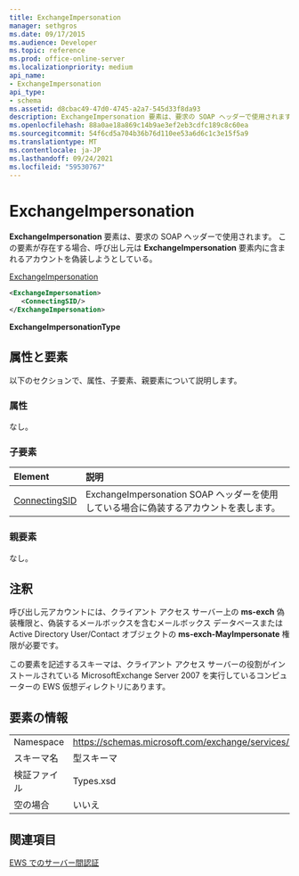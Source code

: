 ```yaml
---
title: ExchangeImpersonation
manager: sethgros
ms.date: 09/17/2015
ms.audience: Developer
ms.topic: reference
ms.prod: office-online-server
ms.localizationpriority: medium
api_name:
- ExchangeImpersonation
api_type:
- schema
ms.assetid: d8cbac49-47d0-4745-a2a7-545d33f8da93
description: ExchangeImpersonation 要素は、要求の SOAP ヘッダーで使用されます。 この要素が存在する場合、呼び出し元は ExchangeImpersonation 要素内に含まれるアカウントを偽装しようとしている。
ms.openlocfilehash: 88a0ae18a869c14b9ae3ef2eb3cdfc189c8c60ea
ms.sourcegitcommit: 54f6cd5a704b36b76d110ee53a6d6c1c3e15f5a9
ms.translationtype: MT
ms.contentlocale: ja-JP
ms.lasthandoff: 09/24/2021
ms.locfileid: "59530767"
---
```

# <a name="exchangeimpersonation"></a>ExchangeImpersonation

**ExchangeImpersonation** 要素は、要求の SOAP ヘッダーで使用されます。 この要素が存在する場合、呼び出し元は **ExchangeImpersonation** 要素内に含まれるアカウントを偽装しようとしている。 
  
[ExchangeImpersonation](exchangeimpersonation.md)
  
```xml
<ExchangeImpersonation>
   <ConnectingSID/>
</ExchangeImpersonation>
```

 **ExchangeImpersonationType**
## <a name="attributes-and-elements"></a>属性と要素

以下のセクションで、属性、子要素、親要素について説明します。
  
### <a name="attributes"></a>属性

なし。
  
### <a name="child-elements"></a>子要素

|**Element**|**説明**|
|:-----|:-----|
|[ConnectingSID](connectingsid.md) <br/> |ExchangeImpersonation SOAP ヘッダーを使用している場合に偽装するアカウントを表します。  <br/> |
   
### <a name="parent-elements"></a>親要素

なし。
  
## <a name="remarks"></a>注釈

呼び出し元アカウントには、クライアント アクセス サーバー上の **ms-exch** 偽装権限と、偽装するメールボックスを含むメールボックス データベースまたは Active Directory User/Contact オブジェクトの **ms-exch-MayImpersonate** 権限が必要です。 
  
この要素を記述するスキーマは、クライアント アクセス サーバーの役割がインストールされている MicrosoftExchange Server 2007 を実行しているコンピューターの EWS 仮想ディレクトリにあります。
  
## <a name="element-information"></a>要素の情報

|||
|:-----|:-----|
|Namespace  <br/> |https://schemas.microsoft.com/exchange/services/2006/types  <br/> |
|スキーマ名  <br/> |型スキーマ  <br/> |
|検証ファイル  <br/> |Types.xsd  <br/> |
|空の場合  <br/> |いいえ  <br/> |
   
## <a name="see-also"></a>関連項目



[EWS でのサーバー間認証](https://msdn.microsoft.com/library/f1610a20-672d-448b-8c00-5b0fbcaf31cb%28Office.15%29.aspx)

